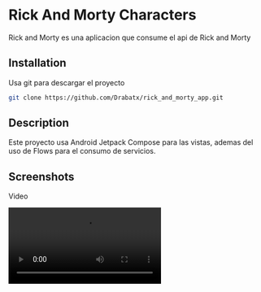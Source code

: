 # Rick And Morty Characters

Rick and Morty es una aplicacion que consume el api de Rick and Morty

## Installation

Usa git para descargar el proyecto

```bash
git clone https://github.com/Drabatx/rick_and_morty_app.git
```

## Description

Este proyecto usa Android Jetpack Compose para las vistas, ademas del uso de Flows para el consumo de servicios.

## Screenshots

Video

![Video_1](/img/video_1.mp4)

